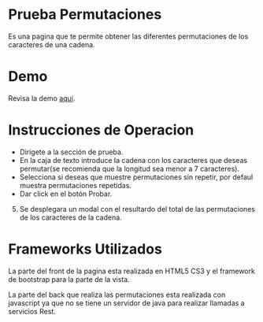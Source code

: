 Prueba Permutaciones
=================
Es una pagina que te permite obtener las diferentes permutaciones de los caracteres de una cadena.

Demo
=================
Revisa la demo [aqui](https://www.amikootours.com/permutaciones/index.html).

Instrucciones de Operacion
=================
- Dirigete a la sección de prueba.
- En la caja de texto introduce la cadena con los caracteres que deseas permutar(se recomienda que la longitud sea menor a 7 caracteres).
- Selecciona si deseas que muestre permutaciones sin repetir, por defaul muestra permutaciones repetidas.
- Dar click en el botón Probar.
5. Se desplegara un modal con el resultardo del total de las permutaciones de los caracteres de la cadena.

Frameworks Utilizados
=================
La parte del front de la pagina esta realizada en HTML5 CS3 y el framework de bootstrap para la parte de la vista.

La parte del back que realiza las permutaciones esta realizada con javascript ya que no se tiene un servidor de java para realizar llamadas a servicios Rest.